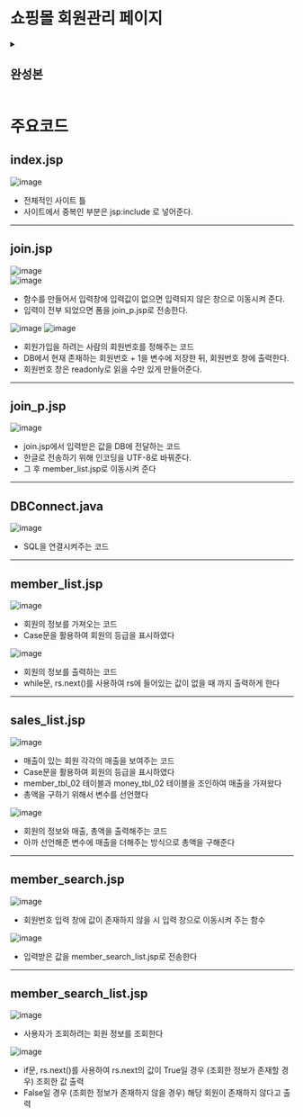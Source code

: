 # 쇼핑몰 회원관리 페이지



<details><summary><H2>완성본</H2></summary>
<H3>메인 페이지</H3>
<img src="(https://github.com/user-attachments/assets/5b2c830c-40aa-457c-b741-773e150033cf)" alt="메인 페이지 이미지">
<H3>회원등록 페이지</H3>
![image](https://github.com/user-attachments/assets/7714577e-34e9-49c0-8eab-df8e07a6001b)
<H3>유효성 검사</H3>### 
![image](https://github.com/user-attachments/assets/e4d833c7-8a7c-438d-a441-ee8585109341)
<H3>DB에 들어간 모습</H3>### 
![image](https://github.com/user-attachments/assets/253f39e7-bc82-473d-94db-04e93fa2920c)
<H3>회원 매출 조회</H3>### 
![image](https://github.com/user-attachments/assets/7c811864-d3d2-4fe8-a4ed-c6ca9cc637fb)
<H3>회원 정보 조회(회원번호가 일치할 경우)</H3>###  
![image](https://github.com/user-attachments/assets/25396fa1-772a-41c1-b59f-700965d6fea7)
![image](https://github.com/user-attachments/assets/1f2a7ea0-2239-4f31-acbd-68e4b3cd4edd)
<H3>(회원번호가 일치하지 않을 경우)</H3>### 
![image](https://github.com/user-attachments/assets/ad65994a-d82d-4bd2-a8c9-94c94f1d2b51)
![image](https://github.com/user-attachments/assets/c4ec843b-becb-49ae-903c-dff7aa9fc1cf)


</details>



# 주요코드
## index.jsp
![image](https://github.com/user-attachments/assets/ad69a05a-16bd-46cd-badb-ca77bb9f9543)
+ 전체적인 사이트 틀
+ 사이트에서 중복인 부분은 jsp:include 로 넣어준다.
---
## join.jsp
![image](https://github.com/user-attachments/assets/598db99c-1802-48b6-9896-6dcb1e96431f)   
![image](https://github.com/user-attachments/assets/66fe5e44-fb6a-4657-bb46-a7c1dc88e602)


+ 함수를 만들어서 입력창에 입력값이 없으면 입력되지 않은 창으로 이동시켜 준다.
+ 입력이 전부 되었으면 폼을 join_p.jsp로 전송한다.

![image](https://github.com/user-attachments/assets/4f856b72-8e7b-47b9-8253-50abcd6e11cd)
![image](https://github.com/user-attachments/assets/2e38ee38-e26f-473d-bf0a-2e50eebbc98e)


+ 회원가입을 하려는 사람의 회원번호를 정해주는 코드
+ DB에서 현재 존재하는 회원번호 + 1을 변수에 저장한 뒤, 회원번호 창에 출력한다.
+ 회원번호 창은 readonly로 읽을 수만 있게 만들어준다.
---
## join_p.jsp
![image](https://github.com/user-attachments/assets/f7464ebb-d363-4492-8dcd-8b9d7e15402f)

+ join.jsp에서 입력받은 값을 DB에 전달하는 코드
+ 한글로 전송하기 위해 인코딩을 UTF-8로 바꿔준다.
+ 그 후 member_list.jsp로 이동시켜 준다
---
## DBConnect.java
![image](https://github.com/user-attachments/assets/32c26442-9e5b-4535-bfb4-4c720278ddf2)
+ SQL을 연결시켜주는 코드

---
## member_list.jsp
![image](https://github.com/user-attachments/assets/5bfa249f-ac4c-40e9-b411-11a2313059a9)

+ 회원의 정보를 가져오는 코드
+ Case문을 활용하여 회원의 등급을 표시하였다


![image](https://github.com/user-attachments/assets/8e609925-44e5-483d-9313-2c6ecfb2eff1)
+ 회원의 정보를 출력하는 코드
+ while문, rs.next()를 사용하여 rs에 들어있는 값이 없을 때 까지 출력하게 한다

---
## sales_list.jsp
![image](https://github.com/user-attachments/assets/af76f90c-3345-4605-be88-679077b509e4)

+ 매출이 있는 회원 각각의 매출을 보여주는 코드
+ Case문을 활용하여 회원의 등급을 표시하였다
+ member_tbl_02 테이블과 money_tbl_02 테이블을 조인하여 매출을 가져왔다
+ 총액을 구하기 위해서 변수를 선언했다


![image](https://github.com/user-attachments/assets/85ae6c50-8d8e-4655-b76b-86aa47a57718)
  
+ 회원의 정보와 매출, 총액을 출력해주는 코드
+ 아까 선언해준 변수에 매출을 더해주는 방식으로 총액을 구해준다

---
## member_search.jsp
![image](https://github.com/user-attachments/assets/403a4d2f-976e-4bdb-88c9-60f91e4d0bd9)

+ 회원번호 입력 창에 값이 존재하지 않을 시 입력 창으로 이동시켜 주는 함수


![image](https://github.com/user-attachments/assets/92494179-a6f0-4e0b-a90c-d4676b8abd93)
+ 입력받은 값을 member_search_list.jsp로 전송한다

---
## member_search_list.jsp
![image](https://github.com/user-attachments/assets/3fd53140-2713-482b-a622-1a9ba48908f6)
+ 사용자가 조회하려는 회원 정보를 조회한다

![image](https://github.com/user-attachments/assets/75761a88-3143-4db9-99f7-397d0c60eea7)
+ if문, rs.next()를 사용하여 rs.next의 값이 True일 경우 (조회한 정보가 존재할 경우) 조회한 값 출력
+ False일 경우 (조회한 정보가 존재하지 않을 경우) 해당 회원이 존재하지 않다고 출력







